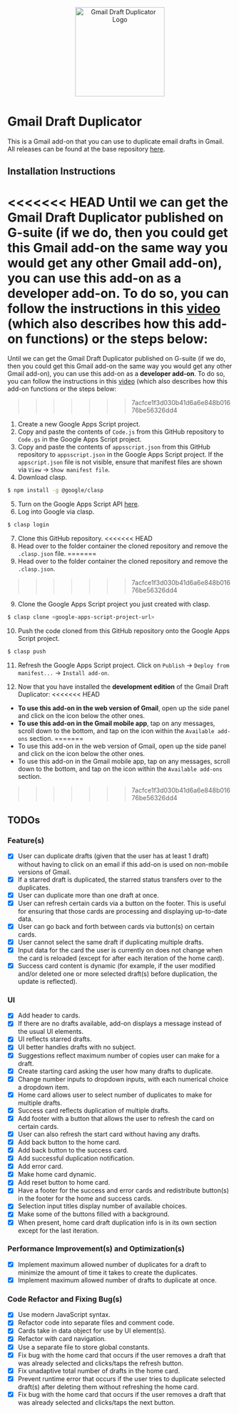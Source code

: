 <p align="center">
  <img src="https://raw.githubusercontent.com/jnbli/Gmail-Draft-Duplicator/master/Logo.png" alt="Gmail Draft Duplicator Logo" width="200" height="200">
</p>

# Gmail Draft Duplicator
This is a Gmail add-on that you can use to duplicate email drafts in Gmail. All releases can be found at the base repository [here](https://github.com/jnbli/Gmail-Draft-Duplicator/releases).

## Installation Instructions
<<<<<<< HEAD
Until we can get the Gmail Draft Duplicator published on G-suite (if we do, then you could get this Gmail add-on the same way you would get any other Gmail add-on), you can use this add-on as a **developer add-on**. To do so, you can follow the instructions in this [video](https://www.youtube.com/watch?v=o3JVWLKUrYs) (which also describes how this add-on functions) or the steps below:
=======
Until we can get the Gmail Draft Duplicator published on G-suite (if we do, then you could get this Gmail add-on the same way you would get any other Gmail add-on), you can use this add-on as a **developer add-on**. To do so, you can follow the instructions in this [video](https://www.youtube.com/watch?v=o3JVWLKUrYs) (which also describes how this add-on functions or the steps below:
>>>>>>> 7acfce1f3d030b41d6a6e848b01676be56326dd4
1) Create a new Google Apps Script project.
2) Copy and paste the contents of `Code.js` from this GitHub repository to `Code.gs` in the Google Apps Script project.
3) Copy and paste the contents of `appsscript.json` from this GitHub repository to `appsscript.json` in the Google Apps Script project. If the `appscript.json` file is not visible, ensure that manifest files are shown via `View` &rarr; `Show manifest file`.
4) Download clasp. 
```sh
$ npm install -g @google/clasp
```
5) Turn on the Google Apps Script API [here](https://script.google.com/home/usersettings).
6) Log into Google via clasp.
```sh
$ clasp login
```
7) Clone this GitHub repository.
<<<<<<< HEAD
8) Head over to the folder container the cloned repository and remove the `.clasp.json` file.
=======
8) Head over to the folder container the cloned repository and remove the `.clasp.json`.
>>>>>>> 7acfce1f3d030b41d6a6e848b01676be56326dd4
9) Clone the Google Apps Script project you just created with clasp. 
```sh
$ clasp clone <google-apps-script-project-url>
```
10) Push the code cloned from this GitHub repository onto the Google Apps Script project.
```sh
$ clasp push
```
11) Refresh the Google Apps Script project. Click on `Publish` &rarr; `Deploy from manifest...` &rarr; `Install add-on`.

12) Now that you have installed the **development edition** of the Gmail Draft Duplicator:
<<<<<<< HEAD
* **To use this add-on in the web version of Gmail**, open up the side panel and click on the icon below the other ones. 
* **To use this add-on in the Gmail mobile app**, tap on any messages, scroll down to the bottom, and tap on the icon within the `Available add-ons` section.
=======
* To use this add-on in the web version of Gmail, open up the side panel and click on the icon below the other ones. 
* To use this add-on in the Gmail mobile app, tap on any messages, scroll down to the bottom, and tap on the icon within the `Available add-ons` section.
>>>>>>> 7acfce1f3d030b41d6a6e848b01676be56326dd4

## TODOs
### Feature(s)
- [X] User can duplicate drafts (given that the user has at least 1 draft) without having to click on an email if this add-on is used on non-mobile versions of Gmail.
- [X] If a starred draft is duplicated, the starred status transfers over to the duplicates.
- [X] User can duplicate more than one draft at once.
- [X] User can refresh certain cards via a button on the footer. This is useful for ensuring that those cards are processing and displaying up-to-date data.
- [X] User can go back and forth between cards via button(s) on certain cards.
- [X] User cannot select the same draft if duplicating multiple drafts.
- [X] Input data for the card the user is currently on does not change when the card is reloaded (except for after each iteration of the home card).
- [X] Success card content is dynamic (for example, if the user modified and/or deleted one or more selected draft(s) before duplication, the update is reflected).

### UI
- [X] Add header to cards.
- [X] If there are no drafts available, add-on displays a message instead of the usual UI elements.
- [X] UI reflects starred drafts.
- [X] UI better handles drafts with no subject.
- [X] Suggestions reflect maximum number of copies user can make for a draft.
- [X] Create starting card asking the user how many drafts to duplicate.
- [X] Change number inputs to dropdown inputs, with each numerical choice a dropdown item.
- [X] Home card allows user to select number of duplicates to make for multiple drafts.
- [X] Success card reflects duplication of multiple drafts.
- [X] Add footer with a button that allows the user to refresh the card on certain cards.
- [X] User can also refresh the start card without having any drafts.
- [X] Add back button to the home card.
- [X] Add back button to the success card.
- [X] Add successful duplication notification.
- [X] Add error card.
- [X] Make home card dynamic.
- [X] Add reset button to home card. 
- [X] Have a footer for the success and error cards and redistribute button(s) in the footer for the home and success cards.
- [X] Selection input titles display number of available choices.
- [X] Make some of the buttons filled with a background.
- [X] When present, home card draft duplication info is in its own section except for the last iteration.

### Performance Improvement(s) and Optimization(s)
- [X] Implement maximum allowed number of duplicates for a draft to minimize the amount of time it takes to create the duplicates.
- [X] Implement maximum allowed number of drafts to duplicate at once.

### Code Refactor and Fixing Bug(s)
- [X] Use modern JavaScript syntax.
- [X] Refactor code into separate files and comment code.
- [X] Cards take in data object for use by UI element(s).
- [X] Refactor with card navigation.
- [X] Use a separate file to store global constants.
- [X] Fix bug with the home card that occurs if the user removes a draft that was already selected and clicks/taps the refresh button.
- [X] Fix unadaptive total number of drafts in the home card.
- [X] Prevent runtime error that occurs if the user tries to duplicate selected draft(s) after deleting them without refreshing the home card.
- [X] Fix bug with the home card that occurs if the user removes a draft that was already selected and clicks/taps the next button.